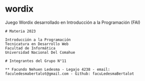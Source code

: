 # wordix
Juego Wordix desarrollado en Introducción a la Programación (FAI)

    # Materia 2023

    Introducción a la Programación
    Tecnicatura en Desarrollo Web
    Facultad de Informática
    Universidad Nacional Del Comahue

    # Integrantes del Grupo N°11

    ** Facundo Nehuen Ledesma - Legajo 4238 - email: faculedesmabertalot@gmail.com - Github: facuLedesmaBertalot
